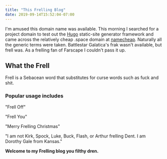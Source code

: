 ```yaml
---
title: "This Frelling Blog"
date: 2019-09-14T15:52:04-07:00
---
```

I'm amused this domain name was available. This morning I searched for a project domain to test out the [Hugo](https://themes.gohugo.io/ "Hugo web framework") static-site generator framework and came across the relatively cheap .space domain at [namecheap](https://www.namecheap.com "namecheap domain registrar"). Naturally all the generic terms were taken. Battlestar Galatica's frak wasn't available, but frell was. As a frelling fan of Farscape I couldn't pass it up.

## What the Frell

Frell is a Sebacean word that substitutes for curse words such as fuck and shit.

### Popular usage includes

"Frell Off"

"Frell You"

"Merry Frelling Christmas"

"I am not Kirk, Spock, Luke, Buck, Flash, or Arthur frelling Dent. I am Dorothy Gale from Kansas."

**Welcome to my Frelling blog you filthy dren.**
